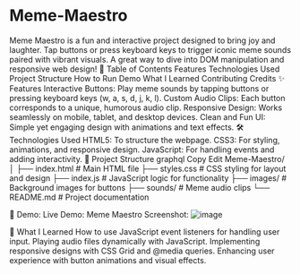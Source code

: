 # Meme-Maestro
Meme Maestro is a fun and interactive project designed to bring joy and laughter. Tap buttons or press keyboard keys to trigger iconic meme sounds paired with vibrant visuals. A great way to dive into DOM manipulation and responsive web design!
📜 Table of Contents
Features
Technologies Used
Project Structure
How to Run
Demo
What I Learned
Contributing
Credits
✨ Features
Interactive Buttons: Play meme sounds by tapping buttons or pressing keyboard keys (w, a, s, d, j, k, l).
Custom Audio Clips: Each button corresponds to a unique, humorous audio clip.
Responsive Design: Works seamlessly on mobile, tablet, and desktop devices.
Clean and Fun UI: Simple yet engaging design with animations and text effects.
🛠️ Technologies Used
HTML5: To structure the webpage.
CSS3: For styling, animations, and responsive design.
JavaScript: For handling events and adding interactivity.
📂 Project Structure
graphql
Copy
Edit
Meme-Maestro/
│
├── index.html       # Main HTML file
├── styles.css       # CSS styling for layout and design
├── index.js         # JavaScript logic for functionality
├── images/          # Background images for buttons
├── sounds/          # Meme audio clips
└── README.md        # Project documentation

🎨 Demo:
Live Demo: Meme Maestro 
Screenshot:
![image](https://github.com/user-attachments/assets/a4c03ddf-a0a4-45d7-b9a1-e27cb8cbf327)



🌟 What I Learned
How to use JavaScript event listeners for handling user input.
Playing audio files dynamically with JavaScript.
Implementing responsive designs with CSS Grid and @media queries.
Enhancing user experience with button animations and visual effects.

